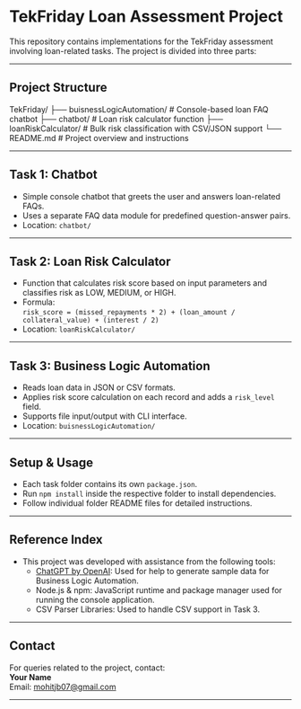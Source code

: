 # TekFriday Loan Assessment Project

This repository contains implementations for the TekFriday assessment involving loan-related tasks. The project is divided into three parts:

---

## Project Structure

TekFriday/
├── buisnessLogicAutomation/ # Console-based loan FAQ chatbot
├── chatbot/ # Loan risk calculator function
├── loanRiskCalculator/ # Bulk risk classification with CSV/JSON support
└── README.md # Project overview and instructions



---

## Task 1: Chatbot

- Simple console chatbot that greets the user and answers loan-related FAQs.
- Uses a separate FAQ data module for predefined question-answer pairs.
- Location: `chatbot/`

---

## Task 2: Loan Risk Calculator

- Function that calculates risk score based on input parameters and classifies risk as LOW, MEDIUM, or HIGH.
- Formula:  
  `risk_score = (missed_repayments * 2) + (loan_amount / collateral_value) + (interest / 2)`
- Location: `loanRiskCalculator/`

---

## Task 3: Business Logic Automation

- Reads loan data in JSON or CSV formats.
- Applies risk score calculation on each record and adds a `risk_level` field.
- Supports file input/output with CLI interface.
- Location: `buisnessLogicAutomation/`

---

## Setup & Usage

- Each task folder contains its own `package.json`.
- Run `npm install` inside the respective folder to install dependencies.
- Follow individual folder README files for detailed instructions.

---

## Reference Index

- This project was developed with assistance from the following tools:
  - [ChatGPT by OpenAI](https://chat.openai.com): Used for help to generate sample data for Business Logic Automation.
  - Node.js & npm: JavaScript runtime and package manager used for running the console application.
  - CSV Parser Libraries: Used to handle CSV support in Task 3.
---

## Contact

For queries related to the project, contact:  
**Your Name**  
Email: mohitjb07@gmail.com

---


